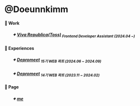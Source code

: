 # @Doeunnkimm

#### 💼 Work

##### ㅤㅤ✦ [Viva Republica(Toss)](https://toss.im/) <sub>Frontend Developer Assistant (2024.04 ~)</sub>



#### 🫧 Experiences

##### ㅤㅤ✦ [Depromeet](https://github.com/depromeet/15th-team3-FE) <sub>15기 WEB 파트 (2024.06 ~ 2024.09)</sub>
##### ㅤㅤ✦ [Depromeet](https://github.com/depromeet/amazing3-fe) <sub>14기 WEB 파트 (2023.11 ~ 2024.02)</sub>


#### 🐢 Page


##### ㅤㅤ✦ [me](doeunnkimm-me.vercel.app)
